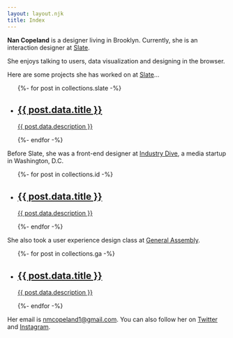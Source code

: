 ```yaml
---
layout: layout.njk
title: Index
---
```


<div class="intro">
	<p><strong>Nan Copeland</strong> is a designer living in Brooklyn. Currently, she is an interaction designer at <a href="https://slate.com/">Slate</a>.</p>
	<p>She enjoys talking to users, data visualization and designing in the browser.</p>
</div>

<p>Here are some projects she has worked on at <a href="https://slate.com/">Slate</a>...</p>

<ul class="card-wrapper">
	{%- for post in collections.slate -%}
		<li class="card">
			<a href="{{ post.url }}">
				<h2>{{ post.data.title }}</h2>
				<p>{{ post.data.description }}</p>
			</a>
		</li>
	{%- endfor -%}
</ul>

<p>Before Slate, she was a front-end designer at <a href="https://www.industrydive.com/">Industry Dive</a>, a media startup in Washington, D.C.</p>

<ul class="card-wrapper">
	{%- for post in collections.id -%}
		<li class="card">
			<a href="{{ post.url }}">
				<h2>{{ post.data.title }}</h2>
				<p>{{ post.data.description }}</p>
			</a>
		</li>
	{%- endfor -%}
</ul>

<p>She also took a user experience design class at <a href="https://generalassemb.ly/">General Assembly</a>.</p>

<ul class="card-wrapper">
	{%- for post in collections.ga -%}
		<li class="card">
			<a href="{{ post.url }}">
				<h2>{{ post.data.title }}</h2>
				<p>{{ post.data.description }}</p>
			</a>
		</li>
	{%- endfor -%}
</ul>

<p>Her email is <a href="mailto:nmcopeland1@gmail.com">nmcopeland1@gmail.com</a>. You can also follow her on <a href="https://twitter.com/nancopeland">Twitter</a> and <a href="https://www.instagram.com/nancopeland/">Instagram</a>.</p>
